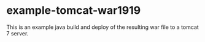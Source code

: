 # example-tomcat-war1919

This is an example java build and deploy of the resulting
war file to a tomcat 7 server.

